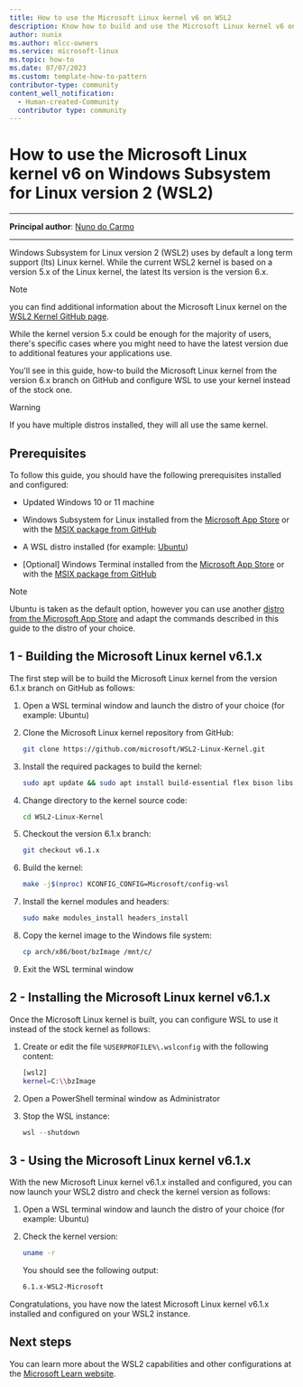 ```yaml
---
title: How to use the Microsoft Linux kernel v6 on WSL2
description: Know how to build and use the Microsoft Linux kernel v6 on WSL2 instead of the stock kernel
author: nunix
ms.author: mlcc-owners
ms.service: microsoft-linux
ms.topic: how-to
ms.date: 07/07/2023
ms.custom: template-how-to-pattern
contributor-type: community
content_well_notification: 
  - Human-created-Community
  contributor type: community
---
```


# How to use the Microsoft Linux kernel v6 on Windows Subsystem for Linux version 2 (WSL2)

---

**Principal author**: [Nuno do Carmo](https://learn.microsoft.com/users/corsair/)

---

Windows Subsystem for Linux version 2 (WSL2) uses by default a long term support (lts) Linux kernel. While the current WSL2 kernel is based on a version 5.x of the Linux kernel, the latest lts version is the version 6.x.

> [!NOTE]
> you can find additional information about the Microsoft Linux kernel on the [WSL2 Kernel GitHub page](https://github.com/microsoft/WSL2-Linux-Kernel).

While the kernel version 5.x could be enough for the majority of users, there's specific cases where you might need to have the latest version due to additional features your applications use.

You'll see in this guide, how-to build the Microsoft Linux kernel from the version 6.x branch on GitHub and configure WSL to use your kernel instead of the stock one.

> [!WARNING]
> If you have multiple distros installed, they will all use the same kernel.

## Prerequisites

To follow this guide, you should have the following prerequisites installed and configured:

* Updated Windows 10 or 11 machine

* Windows Subsystem for Linux installed from the [Microsoft App Store](https://apps.microsoft.com/store/detail/windows-subsystem-for-linux/9P9TQF7MRM4R) or with the [MSIX package from GitHub](https://github.com/microsoft/WSL/releases/latest)

* A WSL distro installed (for example: [Ubuntu](https://apps.microsoft.com/store/detail/ubuntu/9PDXGNCFSCZV))

* [Optional] Windows Terminal installed from the [Microsoft App Store](https://apps.microsoft.com/store/detail/windows-terminal/9n0dx20hk701) or with the [MSIX package from GitHub](https://github.com/microsoft/terminal/releases/latest)

> [!NOTE]
> Ubuntu is taken as the default option, however you can use another [distro from the Microsoft App Store](https://apps.microsoft.com/store/search/linux) and adapt the commands described in this guide to the distro of your choice.

## 1 - Building the Microsoft Linux kernel v6.1.x

The first step will be to build the Microsoft Linux kernel from the version 6.1.x branch on GitHub as follows:

1. Open a WSL terminal window and launch the distro of your choice (for example: Ubuntu)

2. Clone the Microsoft Linux kernel repository from GitHub:

    ```bash
    git clone https://github.com/microsoft/WSL2-Linux-Kernel.git
    ```

3. Install the required packages to build the kernel:

    ```bash
    sudo apt update && sudo apt install build-essential flex bison libssl-dev libelf-dev
    ```

4. Change directory to the kernel source code:

    ```bash
    cd WSL2-Linux-Kernel
    ```

5. Checkout the version 6.1.x branch:

    ```bash
    git checkout v6.1.x
    ```

6. Build the kernel:

    ```bash
    make -j$(nproc) KCONFIG_CONFIG=Microsoft/config-wsl
    ```

7. Install the kernel modules and headers:

    ```bash
    sudo make modules_install headers_install
    ```

8. Copy the kernel image to the Windows file system:

    ```bash
    cp arch/x86/boot/bzImage /mnt/c/
    ```

9. Exit the WSL terminal window

## 2 - Installing the Microsoft Linux kernel v6.1.x

Once the Microsoft Linux kernel is built, you can configure WSL to use it instead of the stock kernel as follows:

1. Create or edit the file `%USERPROFILE%\.wslconfig` with the following content:

    ```bash
    [wsl2]
    kernel=C:\\bzImage
    ```

2. Open a PowerShell terminal window as Administrator

3. Stop the WSL instance:

    ```powershell
    wsl --shutdown
    ```

## 3 - Using the Microsoft Linux kernel v6.1.x

With the new Microsoft Linux kernel v6.1.x installed and configured, you can now launch your WSL2 distro and check the kernel version as follows:

1. Open a WSL terminal window and launch the distro of your choice (for example: Ubuntu)

2. Check the kernel version:

    ```bash
    uname -r
    ```

    You should see the following output:

    ```bash
    6.1.x-WSL2-Microsoft
    ```

Congratulations, you have now the latest Microsoft Linux kernel v6.1.x installed and configured on your WSL2 instance.

## Next steps

You can learn more about the WSL2 capabilities and other configurations at the [Microsoft Learn website](https://learn.microsoft.com/windows/wsl).
